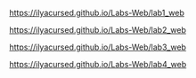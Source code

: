 https://ilyacursed.github.io/Labs-Web/lab1_web

https://ilyacursed.github.io/Labs-Web/lab2_web

https://ilyacursed.github.io/Labs-Web/lab3_web

https://ilyacursed.github.io/Labs-Web/lab4_web

